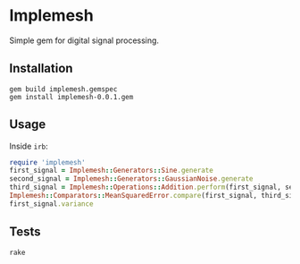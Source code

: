 # Implemesh

Simple gem for digital signal processing.

## Installation

```
gem build implemesh.gemspec
gem install implemesh-0.0.1.gem
```

## Usage

Inside ```irb```:

```ruby
require 'implemesh'
first_signal = Implemesh::Generators::Sine.generate
second_signal = Implemesh::Generators::GaussianNoise.generate
third_signal = Implemesh::Operations::Addition.perform(first_signal, second_signal)
Implemesh::Comparators::MeanSquaredError.compare(first_signal, third_signal)
first_signal.variance
```

## Tests

```
rake
```
